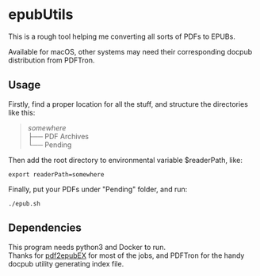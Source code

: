 # epubUtils

This is a rough tool helping me converting all sorts of PDFs to EPUBs.

Available for macOS, other systems may need their corresponding docpub distribution from PDFTron.

## Usage

Firstly, find a proper location for all the stuff, and structure the directories like this:

> *somewhere*<br>
> ├── PDF Archives<br>
> └── Pending

Then add the root directory to environmental variable $readerPath, like:

    export readerPath=somewhere

Finally, put your PDFs under "Pending" folder, and run:

    ./epub.sh

## Dependencies

This program needs python3 and Docker to run.  
Thanks for [pdf2epubEX](https://github.com/dodeeric/pdf2epubEX) for most of the jobs, and PDFTron for the handy docpub utility generating index file.
